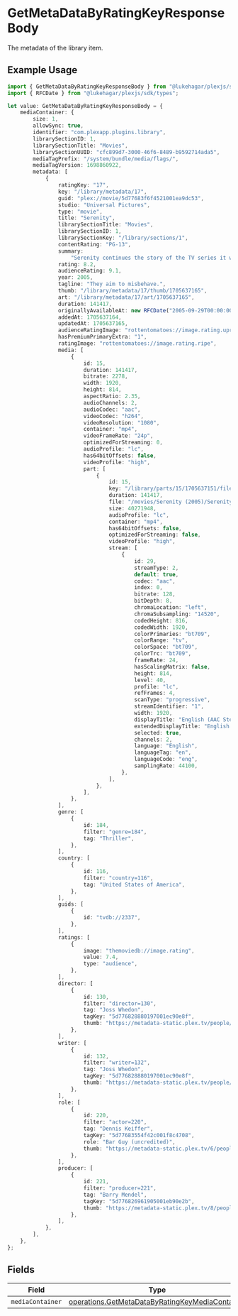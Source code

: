 # GetMetaDataByRatingKeyResponseBody

The metadata of the library item.

## Example Usage

```typescript
import { GetMetaDataByRatingKeyResponseBody } from "@lukehagar/plexjs/sdk/models/operations";
import { RFCDate } from "@lukehagar/plexjs/sdk/types";

let value: GetMetaDataByRatingKeyResponseBody = {
    mediaContainer: {
        size: 1,
        allowSync: true,
        identifier: "com.plexapp.plugins.library",
        librarySectionID: 1,
        librarySectionTitle: "Movies",
        librarySectionUUID: "cfc899d7-3000-46f6-8489-b9592714ada5",
        mediaTagPrefix: "/system/bundle/media/flags/",
        mediaTagVersion: 1698860922,
        metadata: [
            {
                ratingKey: "17",
                key: "/library/metadata/17",
                guid: "plex://movie/5d77683f6f4521001ea9dc53",
                studio: "Universal Pictures",
                type: "movie",
                title: "Serenity",
                librarySectionTitle: "Movies",
                librarySectionID: 1,
                librarySectionKey: "/library/sections/1",
                contentRating: "PG-13",
                summary:
                    "Serenity continues the story of the TV series it was based upon (\"Firefly\"). River Tam had a secret - one in which she's not even aware - so dangerous, no one's safe, as an Alliance operative's sent to capture her, and all others are considered irrelevant to his job.",
                rating: 8.2,
                audienceRating: 9.1,
                year: 2005,
                tagline: "They aim to misbehave.",
                thumb: "/library/metadata/17/thumb/1705637165",
                art: "/library/metadata/17/art/1705637165",
                duration: 141417,
                originallyAvailableAt: new RFCDate("2005-09-29T00:00:00Z"),
                addedAt: 1705637164,
                updatedAt: 1705637165,
                audienceRatingImage: "rottentomatoes://image.rating.upright",
                hasPremiumPrimaryExtra: "1",
                ratingImage: "rottentomatoes://image.rating.ripe",
                media: [
                    {
                        id: 15,
                        duration: 141417,
                        bitrate: 2278,
                        width: 1920,
                        height: 814,
                        aspectRatio: 2.35,
                        audioChannels: 2,
                        audioCodec: "aac",
                        videoCodec: "h264",
                        videoResolution: "1080",
                        container: "mp4",
                        videoFrameRate: "24p",
                        optimizedForStreaming: 0,
                        audioProfile: "lc",
                        has64bitOffsets: false,
                        videoProfile: "high",
                        part: [
                            {
                                id: 15,
                                key: "/library/parts/15/1705637151/file.mp4",
                                duration: 141417,
                                file: "/movies/Serenity (2005)/Serenity (2005).mp4",
                                size: 40271948,
                                audioProfile: "lc",
                                container: "mp4",
                                has64bitOffsets: false,
                                optimizedForStreaming: false,
                                videoProfile: "high",
                                stream: [
                                    {
                                        id: 29,
                                        streamType: 2,
                                        default: true,
                                        codec: "aac",
                                        index: 0,
                                        bitrate: 128,
                                        bitDepth: 8,
                                        chromaLocation: "left",
                                        chromaSubsampling: "14520",
                                        codedHeight: 816,
                                        codedWidth: 1920,
                                        colorPrimaries: "bt709",
                                        colorRange: "tv",
                                        colorSpace: "bt709",
                                        colorTrc: "bt709",
                                        frameRate: 24,
                                        hasScalingMatrix: false,
                                        height: 814,
                                        level: 40,
                                        profile: "lc",
                                        refFrames: 4,
                                        scanType: "progressive",
                                        streamIdentifier: "1",
                                        width: 1920,
                                        displayTitle: "English (AAC Stereo)",
                                        extendedDisplayTitle: "English (AAC Stereo)",
                                        selected: true,
                                        channels: 2,
                                        language: "English",
                                        languageTag: "en",
                                        languageCode: "eng",
                                        samplingRate: 44100,
                                    },
                                ],
                            },
                        ],
                    },
                ],
                genre: [
                    {
                        id: 184,
                        filter: "genre=184",
                        tag: "Thriller",
                    },
                ],
                country: [
                    {
                        id: 116,
                        filter: "country=116",
                        tag: "United States of America",
                    },
                ],
                guids: [
                    {
                        id: "tvdb://2337",
                    },
                ],
                ratings: [
                    {
                        image: "themoviedb://image.rating",
                        value: 7.4,
                        type: "audience",
                    },
                ],
                director: [
                    {
                        id: 130,
                        filter: "director=130",
                        tag: "Joss Whedon",
                        tagKey: "5d776828880197001ec90e8f",
                        thumb: "https://metadata-static.plex.tv/people/5d776828880197001ec90e8f.jpg",
                    },
                ],
                writer: [
                    {
                        id: 132,
                        filter: "writer=132",
                        tag: "Joss Whedon",
                        tagKey: "5d776828880197001ec90e8f",
                        thumb: "https://metadata-static.plex.tv/people/5d776828880197001ec90e8f.jpg",
                    },
                ],
                role: [
                    {
                        id: 220,
                        filter: "actor=220",
                        tag: "Dennis Keiffer",
                        tagKey: "5d77683554f42c001f8c4708",
                        role: "Bar Guy (uncredited)",
                        thumb: "https://metadata-static.plex.tv/6/people/648e9a7ea1d537bccfcd7615134b78ce.jpg",
                    },
                ],
                producer: [
                    {
                        id: 221,
                        filter: "producer=221",
                        tag: "Barry Mendel",
                        tagKey: "5d776826961905001eb90e2b",
                        thumb: "https://metadata-static.plex.tv/8/people/87877371326a964634d18556d94547e1.jpg",
                    },
                ],
            },
        ],
    },
};
```

## Fields

| Field                                                                                                                     | Type                                                                                                                      | Required                                                                                                                  | Description                                                                                                               |
| ------------------------------------------------------------------------------------------------------------------------- | ------------------------------------------------------------------------------------------------------------------------- | ------------------------------------------------------------------------------------------------------------------------- | ------------------------------------------------------------------------------------------------------------------------- |
| `mediaContainer`                                                                                                          | [operations.GetMetaDataByRatingKeyMediaContainer](../../../sdk/models/operations/getmetadatabyratingkeymediacontainer.md) | :heavy_minus_sign:                                                                                                        | N/A                                                                                                                       |